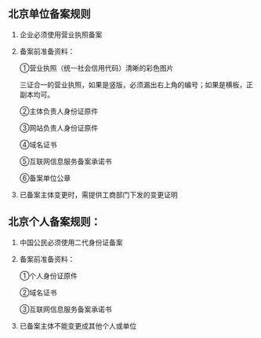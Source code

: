 ## 北京单位备案规则

1. 企业必须使用营业执照备案

2. 备案前准备资料：

   ①营业执照（统一社会信用代码）清晰的彩色图片
   
    三证合一的营业执照，如果是竖版，必须漏出右上角的编号；如果是横板，正副本均可。

   ②主体负责人身份证原件

   ③网站负责人身份证原件
   
   ④域名证书

   ⑤互联网信息服务备案承诺书
   
   ⑥备案单位公章
   
3. 已备案主体变更时，需提供工商部门下发的变更证明

   

## 北京个人备案规则：

1. 中国公民必须使用二代身份证备案

2. 备案前准备资料：

   ①个人身份证原件
   
   ②域名证书
   
   ③互联网信息服务备案承诺书

3. 已备案主体不能变更成其他个人或单位
